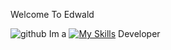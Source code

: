 Welcome To Edwald 

![github](https://img.shields.io/badge/GitHub-000000?style=for-the-badge&logo=GitHub&logoColor=white)
 Im a [![My Skills](https://skills.thijs.gg/icons?i=js)](https://skills.thijs.gg) Developer


